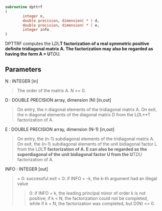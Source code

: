 ```fortran
subroutine dpttrf
(
        integer n,
        double precision, dimension( * ) d,
        double precision, dimension( * ) e,
        integer info
)
```

DPTTRF computes the L*D*L**T factorization of a real symmetric
positive definite tridiagonal matrix A.  The factorization may also
be regarded as having the form A = U**T*D*U.

## Parameters
N : INTEGER [in]
> The order of the matrix A.  N >= 0.

D : DOUBLE PRECISION array, dimension (N) [in,out]
> On entry, the n diagonal elements of the tridiagonal matrix
> A.  On exit, the n diagonal elements of the diagonal matrix
> D from the L*D*L**T factorization of A.

E : DOUBLE PRECISION array, dimension (N-1) [in,out]
> On entry, the (n-1) subdiagonal elements of the tridiagonal
> matrix A.  On exit, the (n-1) subdiagonal elements of the
> unit bidiagonal factor L from the L*D*L**T factorization of A.
> E can also be regarded as the superdiagonal of the unit
> bidiagonal factor U from the U**T*D*U factorization of A.

INFO : INTEGER [out]
> = 0: successful exit
> < 0: if INFO = -k, the k-th argument had an illegal value
> > 0: if INFO = k, the leading principal minor of order k
> is not positive; if k < N, the factorization could not
> be completed, while if k = N, the factorization was
> completed, but D(N) <= 0.
